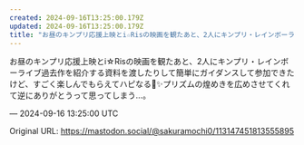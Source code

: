```yaml
---
created: 2024-09-16T13:25:00.179Z
updated: 2024-09-16T13:25:00.179Z
title: "お昼のキンプリ応援上映とi☆Risの映画を観たあと、2人にキンプリ・レインボーラ[...]"
---
```


<p>お昼のキンプリ応援上映とi☆Risの映画を観たあと、2人にキンプリ・レインボーライブ過去作を紹介する資料を渡したりして簡単にガイダンスして参加できたけど、すごく楽しんでもらえてハピなる💖✨️プリズムの煌めきを広めさせてくれて逆にありがとうって思ってしまう…。</p>

&mdash; 2024-09-16 13:25:00 UTC

Original URL: https://mastodon.social/@sakuramochi0/113147451813555895
